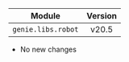 | Module                  | Version       |
| ------------------------|:-------------:|
| ``genie.libs.robot``    |     v20.5     |

* No new changes